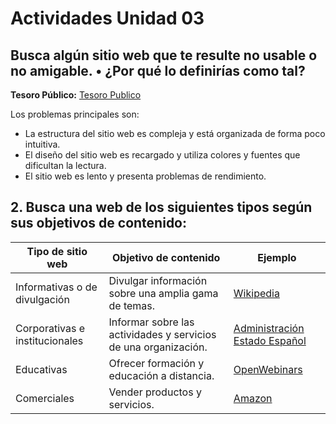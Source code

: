 # Actividades Unidad 03


## Busca algún sitio web que te resulte no usable o no amigable. • ¿Por qué lo definirías como tal?

 **Tesoro Público:** [Tesoro Publico](www.tesoro.es)

Los problemas principales son:

- La estructura del sitio web es compleja y está organizada de forma poco intuitiva.
- El diseño del sitio web es recargado y utiliza colores y fuentes que dificultan la lectura.
- El sitio web es lento y presenta problemas de rendimiento.




## 2. Busca una web de los siguientes tipos según sus objetivos de contenido:

| Tipo de sitio web | Objetivo de contenido | Ejemplo |
|---|---|---|
| Informativas o de divulgación | Divulgar información sobre una amplia gama de temas. | [Wikipedia](https://es.wikipedia.org/wiki/) |
| Corporativas e institucionales | Informar sobre las actividades y servicios de una organización. | [Administración Estado Español](https://administracion.gob.es/) |
| Educativas | Ofrecer formación y educación a distancia. | [OpenWebinars](https://openwebinars.net) |
| Comerciales | Vender productos y servicios. | [Amazon](https://www.amazon.es) |
